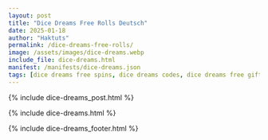 ```yaml
---
layout: post
title: "Dice Dreams Free Rolls Deutsch"
date: 2025-01-18
author: "Haktuts"
permalink: /dice-dreams-free-rolls/
image: /assets/images/dice-dreams.webp
include_file: dice-dreams.html
manifest: /manifests/dice-dreams.json
tags: [dice dreams free spins, dice dreams codes, dice dreams free gifts, dice dreams rewards, dice dreams free coins]
---
```


{% include dice-dreams_post.html %}

{% include dice-dreams.html %}

{% include dice-dreams_footer.html %}
